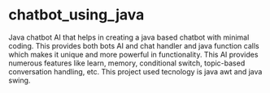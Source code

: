 # chatbot_using_java
Java chatbot AI that helps in creating a java based chatbot with minimal coding. This provides both bots AI and chat handler and java function calls which makes it unique and more powerful in functionality. This AI provides numerous features like learn, memory, conditional switch, topic-based conversation handling, etc. This project used tecnology is java awt and java swing. 

